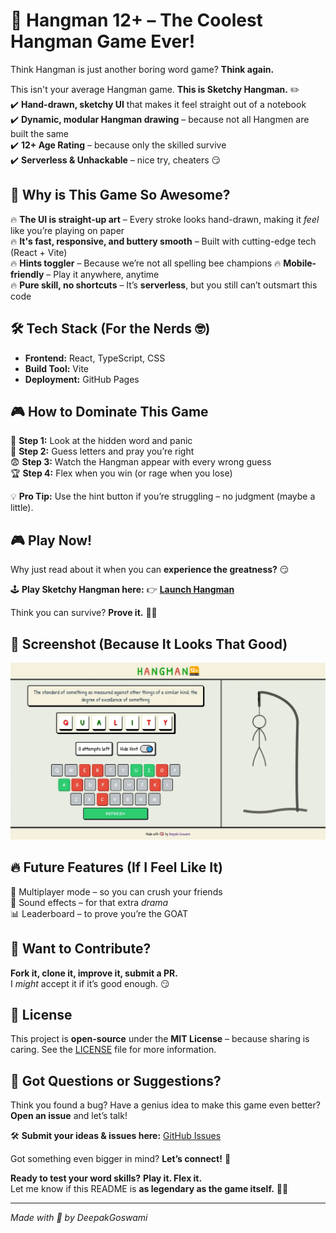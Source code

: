 # **🎨 Hangman 12+ – The Coolest Hangman Game Ever!**

Think Hangman is just another boring word game? **Think again.**

This isn't your average Hangman game. **This is Sketchy Hangman.** ✏️  
✔️ **Hand-drawn, sketchy UI** that makes it feel straight out of a notebook  
✔️ **Dynamic, modular Hangman drawing** – because not all Hangmen are built the same  
✔️ **12+ Age Rating** – because only the skilled survive  
✔️ **Serverless & Unhackable** – nice try, cheaters 😏

## **🚀 Why is This Game So Awesome?**

🔥 **The UI is straight-up art** – Every stroke looks hand-drawn, making it _feel_ like you’re playing on paper  
🔥 **It's fast, responsive, and buttery smooth** – Built with cutting-edge tech (React + Vite)  
🔥 **Hints toggler** – Because we’re not all spelling bee champions
🔥 **Mobile-friendly** – Play it anywhere, anytime  
🔥 **Pure skill, no shortcuts** – It’s **serverless**, but you still can’t outsmart this code

## **🛠️ Tech Stack (For the Nerds 🤓)**

- **Frontend:** React, TypeScript, CSS
- **Build Tool:** Vite
- **Deployment:** GitHub Pages

## **🎮 How to Dominate This Game**

📝 **Step 1:** Look at the hidden word and panic  
🤔 **Step 2:** Guess letters and pray you’re right  
😨 **Step 3:** Watch the Hangman appear with every wrong guess  
🏆 **Step 4:** Flex when you win (or rage when you lose)

💡 **Pro Tip:** Use the hint button if you’re struggling – no judgment (maybe a little).

## **🎮 Play Now!**

Why just read about it when you can **experience the greatness?** 😏

🕹️ **Play Sketchy Hangman here:** 👉 [**Launch Hangman**](https://luckygoswami.github.io/Hangman)

Think you can survive? **Prove it.** 🚀🔥

## **📸 Screenshot (Because It Looks That Good)**

![Hangman Screenshot](https://github.com/luckygoswami/assets/blob/main/Hangman/Hangman_ss.webp?raw=true)

## **🔥 Future Features (If I Feel Like It)**

🚀 Multiplayer mode – so you can crush your friends  
🎵 Sound effects – for that extra _drama_  
📊 Leaderboard – to prove you’re the GOAT

## **💖 Want to Contribute?**

**Fork it, clone it, improve it, submit a PR.**  
I _might_ accept it if it’s good enough. 😏

## **📜 License**

This project is **open-source** under the **MIT License** – because sharing is caring. See the [LICENSE](LICENSE) file for more information.

## **📢 Got Questions or Suggestions?**

Think you found a bug? Have a genius idea to make this game even better? **Open an issue** and let’s talk!

🛠️ **Submit your ideas & issues here:** [GitHub Issues](https://github.com/luckygoswami/hangman/issues)

Got something even bigger in mind? **Let’s connect!** 🚀

**Ready to test your word skills?** **Play it. Flex it.**  
Let me know if this README is **as legendary as the game itself.** 🚀🔥

---

_Made with 🧠 by DeepakGoswami_
